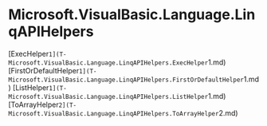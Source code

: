 ﻿
# Microsoft.VisualBasic.Language.LinqAPIHelpers

[ExecHelper`1](T-Microsoft.VisualBasic.Language.LinqAPIHelpers.ExecHelper`1.md)
[FirstOrDefaultHelper`1](T-Microsoft.VisualBasic.Language.LinqAPIHelpers.FirstOrDefaultHelper`1.md)
[ListHelper`1](T-Microsoft.VisualBasic.Language.LinqAPIHelpers.ListHelper`1.md)
[ToArrayHelper`2](T-Microsoft.VisualBasic.Language.LinqAPIHelpers.ToArrayHelper`2.md)

